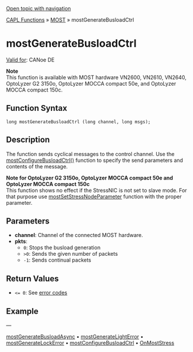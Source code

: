 [Open topic with navigation](../../../../../CANoeDEFamily.htm#Topics/CAPLFunctions/MOST/Functions/CAPLfunctionMOSTGenerateBusloadCtrl.md)

[CAPL Functions](../../CAPLfunctions.md) » [MOST](../CAPLfunctionsMOSTOverview.md) » mostGenerateBusloadCtrl

# mostGenerateBusloadCtrl

[Valid for](../../../Shared/FeatureAvailability.md): CANoe DE

**Note**  
This function is available with MOST hardware VN2600, VN2610, VN2640, OptoLyzer G2 3150o, OptoLyzer MOCCA compact 50e, and OptoLyzer MOCCA compact 150c.

## Function Syntax

```plaintext
long mostGenerateBusloadCtrl (long channel, long msgs);
```

## Description

The function sends cyclical messages to the control channel. Use the [mostConfigureBusloadCtrl()](CAPLfunctionMOSTConfigureBusloadCtrl.md) function to specify the send parameters and contents of the message.

**Note for OptoLyzer G2 3150o, OptoLyzer MOCCA compact 50e and OptoLyzer MOCCA compact 150c**  
This function shows no effect if the StressNIC is not set to slave mode. For that purpose use [mostSetStressNodeParameter](CAPLfunctionMOSTSetGetStressNodeParameter.md) function with the proper parameter.

## Parameters

- **channel**: Channel of the connected MOST hardware.
- **pkts**:
  - `0`: Stops the busload generation
  - `>0`: Sends the given number of packets
  - `-1`: Sends continual packets

## Return Values

- `<= 0`: See [error codes](../CAPLfunctionsMOSTErrorCodes.md)

## Example

—

[mostGenerateBusloadAsync](CAPLfunctionMOSTGenerateBusloadAsync.md) • [mostGenerateLightError](CAPLfunctionMOSTGenerateLightError.md) • [mostGenerateLockError](CAPLfunctionMOSTGenerateLockError.md) • [mostConfigureBusloadCtrl](CAPLfunctionMOSTConfigureBusloadCtrl.md) • [OnMostStress](../EventProcedures/CAPLfunctionOnMOSTStress.md)
